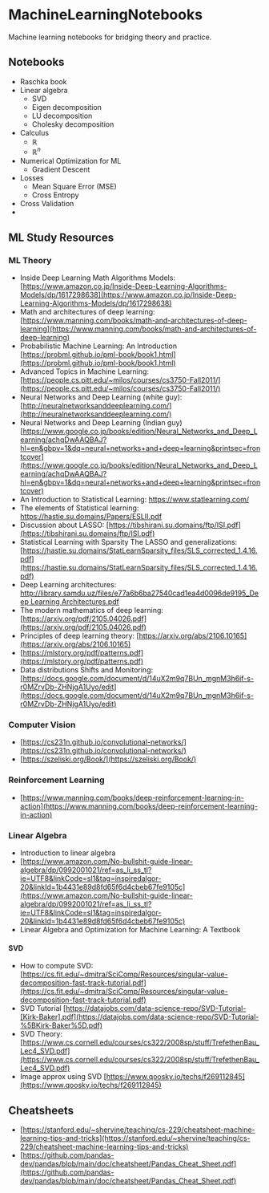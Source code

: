 # MachineLearningNotebooks
Machine learning notebooks for bridging theory and practice. 

## Notebooks
- Raschka book
- Linear algebra
  - SVD
  - Eigen decomposition
  - LU decomposition
  - Cholesky decomposition
- Calculus
  - $\mathbb{R}$
  - $\mathbb{R}^n$
- Numerical Optimization for ML
  - Gradient Descent
- Losses
  - Mean Square Error (MSE)
  - Cross Entropy
- Cross Validation
-  


## ML Study Resources

### ML Theory
- Inside Deep Learning Math Algorithms Models: [https://www.amazon.co.jp/Inside-Deep-Learning-Algorithms-Models/dp/1617298638](https://www.amazon.co.jp/Inside-Deep-Learning-Algorithms-Models/dp/1617298638)
- Math and architectures of deep learning: [https://www.manning.com/books/math-and-architectures-of-deep-learning](https://www.manning.com/books/math-and-architectures-of-deep-learning)
- Probabilistic Machine Learning: An Introduction [https://probml.github.io/pml-book/book1.html](https://probml.github.io/pml-book/book1.html)
- Advanced Topics in Machine Learning: [https://people.cs.pitt.edu/~milos/courses/cs3750-Fall2011/](https://people.cs.pitt.edu/~milos/courses/cs3750-Fall2011/)
- Neural Networks and Deep Learning (white guy): [http://neuralnetworksanddeeplearning.com/](http://neuralnetworksanddeeplearning.com/)
- Neural Networks and Deep Learning (Indian guy) [https://www.google.co.jp/books/edition/Neural_Networks_and_Deep_Learning/achqDwAAQBAJ?hl=en&gbpv=1&dq=neural+networks+and+deep+learning&printsec=frontcover](https://www.google.co.jp/books/edition/Neural_Networks_and_Deep_Learning/achqDwAAQBAJ?hl=en&gbpv=1&dq=neural+networks+and+deep+learning&printsec=frontcover)
- An Introduction to Statistical Learning: https://www.statlearning.com/
- The elements of Statistical learning: https://hastie.su.domains/Papers/ESLII.pdf
- Discussion about LASSO: [https://tibshirani.su.domains/ftp/ISI.pdf](https://tibshirani.su.domains/ftp/ISI.pdf)
- Statistical Learning with Sparsity The LASSO and generalizations: [https://hastie.su.domains/StatLearnSparsity_files/SLS_corrected_1.4.16.pdf](https://hastie.su.domains/StatLearnSparsity_files/SLS_corrected_1.4.16.pdf)
- Deep Learning architectures: [http://library.samdu.uz/files/e77a6b6ba27540cad1ea4d0096de9195_Deep Learning Architectures.pdf](http://library.samdu.uz/files/e77a6b6ba27540cad1ea4d0096de9195_Deep%20Learning%20Architectures.pdf)
- The modern mathematics of deep learning: [https://arxiv.org/pdf/2105.04026.pdf](https://arxiv.org/pdf/2105.04026.pdf)
- Principles of deep learning theory: [https://arxiv.org/abs/2106.10165](https://arxiv.org/abs/2106.10165)
- [https://mlstory.org/pdf/patterns.pdf](https://mlstory.org/pdf/patterns.pdf)
- Data distributions Shifts and Monitoring: [https://docs.google.com/document/d/14uX2m9q7BUn_mgnM3h6if-s-r0MZrvDb-ZHNjgA1Uyo/edit](https://docs.google.com/document/d/14uX2m9q7BUn_mgnM3h6if-s-r0MZrvDb-ZHNjgA1Uyo/edit)

### Computer Vision
- [https://cs231n.github.io/convolutional-networks/](https://cs231n.github.io/convolutional-networks/)
- [https://szeliski.org/Book/](https://szeliski.org/Book/)

### Reinforcement Learning
- [https://www.manning.com/books/deep-reinforcement-learning-in-action](https://www.manning.com/books/deep-reinforcement-learning-in-action)

### Linear Algebra
- Introduction to linear algebra
- [https://www.amazon.com/No-bullshit-guide-linear-algebra/dp/0992001021/ref=as_li_ss_tl?ie=UTF8&linkCode=sl1&tag=inspiredalgor-20&linkId=1b4431e89d8fd65f6d4cbeb67fe9105c](https://www.amazon.com/No-bullshit-guide-linear-algebra/dp/0992001021/ref=as_li_ss_tl?ie=UTF8&linkCode=sl1&tag=inspiredalgor-20&linkId=1b4431e89d8fd65f6d4cbeb67fe9105c)
- Linear Algebra and Optimization for Machine Learning: A Textbook
#### SVD
- How to compute SVD: [https://cs.fit.edu/~dmitra/SciComp/Resources/singular-value-decomposition-fast-track-tutorial.pdf](https://cs.fit.edu/~dmitra/SciComp/Resources/singular-value-decomposition-fast-track-tutorial.pdf)
- SVD Tutorial [https://datajobs.com/data-science-repo/SVD-Tutorial-[Kirk-Baker].pdf](https://datajobs.com/data-science-repo/SVD-Tutorial-%5BKirk-Baker%5D.pdf)
- SVD Theory: [https://www.cs.cornell.edu/courses/cs322/2008sp/stuff/TrefethenBau_Lec4_SVD.pdf](https://www.cs.cornell.edu/courses/cs322/2008sp/stuff/TrefethenBau_Lec4_SVD.pdf)
- Image approx using SVD [https://www.qoosky.io/techs/f269112845](https://www.qoosky.io/techs/f269112845)

## Cheatsheets
- [https://stanford.edu/~shervine/teaching/cs-229/cheatsheet-machine-learning-tips-and-tricks](https://stanford.edu/~shervine/teaching/cs-229/cheatsheet-machine-learning-tips-and-tricks)
- [https://github.com/pandas-dev/pandas/blob/main/doc/cheatsheet/Pandas_Cheat_Sheet.pdf](https://github.com/pandas-dev/pandas/blob/main/doc/cheatsheet/Pandas_Cheat_Sheet.pdf)
